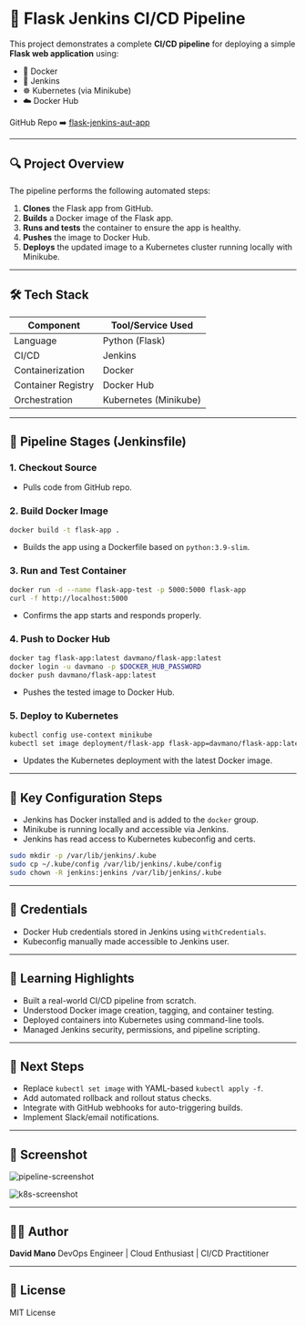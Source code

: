 # 🧪 Flask Jenkins CI/CD Pipeline

This project demonstrates a complete **CI/CD pipeline** for deploying a simple **Flask web application** using:

* 🐳 Docker
* 🔧 Jenkins
* ☸️ Kubernetes (via Minikube)
* ☁️ Docker Hub

GitHub Repo ➡️ [flask-jenkins-aut-app](https://github.com/davmano/flask-jenkins-aut-app)

---

## 🔍 Project Overview

The pipeline performs the following automated steps:

1. **Clones** the Flask app from GitHub.
2. **Builds** a Docker image of the Flask app.
3. **Runs and tests** the container to ensure the app is healthy.
4. **Pushes** the image to Docker Hub.
5. **Deploys** the updated image to a Kubernetes cluster running locally with Minikube.

---

## 🛠️ Tech Stack

| Component          | Tool/Service Used     |
| ------------------ | --------------------- |
| Language           | Python (Flask)        |
| CI/CD              | Jenkins               |
| Containerization   | Docker                |
| Container Registry | Docker Hub            |
| Orchestration      | Kubernetes (Minikube) |

---

## 🔧 Pipeline Stages (Jenkinsfile)

### 1. Checkout Source

* Pulls code from GitHub repo.

### 2. Build Docker Image

```sh
docker build -t flask-app .
```

* Builds the app using a Dockerfile based on `python:3.9-slim`.

### 3. Run and Test Container

```sh
docker run -d --name flask-app-test -p 5000:5000 flask-app
curl -f http://localhost:5000
```

* Confirms the app starts and responds properly.

### 4. Push to Docker Hub

```sh
docker tag flask-app:latest davmano/flask-app:latest
docker login -u davmano -p $DOCKER_HUB_PASSWORD
docker push davmano/flask-app:latest
```

* Pushes the tested image to Docker Hub.

### 5. Deploy to Kubernetes

```sh
kubectl config use-context minikube
kubectl set image deployment/flask-app flask-app=davmano/flask-app:latest --record
```

* Updates the Kubernetes deployment with the latest Docker image.

---

## 🧱 Key Configuration Steps

* Jenkins has Docker installed and is added to the `docker` group.
* Minikube is running locally and accessible via Jenkins.
* Jenkins has read access to Kubernetes kubeconfig and certs.

```sh
sudo mkdir -p /var/lib/jenkins/.kube
sudo cp ~/.kube/config /var/lib/jenkins/.kube/config
sudo chown -R jenkins:jenkins /var/lib/jenkins/.kube
```

---

## 🔐 Credentials

* Docker Hub credentials stored in Jenkins using `withCredentials`.
* Kubeconfig manually made accessible to Jenkins user.

---

## 🧠 Learning Highlights

* Built a real-world CI/CD pipeline from scratch.
* Understood Docker image creation, tagging, and container testing.
* Deployed containers into Kubernetes using command-line tools.
* Managed Jenkins security, permissions, and pipeline scripting.

---

## 🚀 Next Steps

* Replace `kubectl set image` with YAML-based `kubectl apply -f`.
* Add automated rollback and rollout status checks.
* Integrate with GitHub webhooks for auto-triggering builds.
* Implement Slack/email notifications.

---

## 📸 Screenshot

![pipeline-screenshot](https://github.com/user-attachments/assets/d29e13b9-f0f0-4547-a68d-f01873eb57a3)

![k8s-screenshot](https://github.com/user-attachments/assets/9b69ca96-562d-4f62-b257-edcabf7e7a3c)

---

## 👨‍💻 Author

**David Mano**
DevOps Engineer | Cloud Enthusiast | CI/CD Practitioner

---

## 📂 License

MIT License

